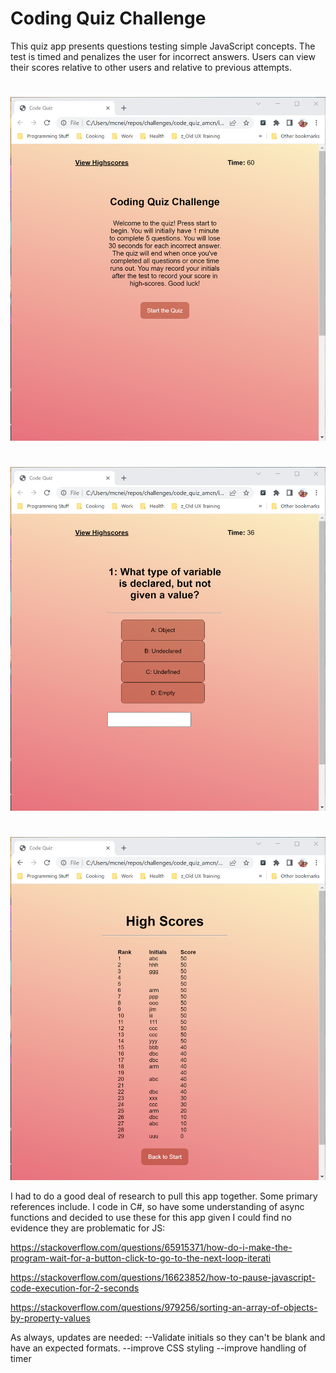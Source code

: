 # Coding Quiz Challenge

This quiz app presents questions testing simple JavaScript concepts. The test is timed and penalizes the user for incorrect answers. Users can view their scores relative to other users and relative to previous attempts.
#
![Alt text](assets/images/welcome.png?raw=true "Welcome View")
#
![Alt text](assets/images/questions.png?raw=true "Questions View")
#
#
![Alt text](assets/images/highScores.png?raw=true "Highscores View")

I had to do a good deal of research to pull this app together. Some primary references include. I code in C#, so have some understanding of async functions and decided to use these for this app given I could find no evidence they are problematic for JS:

https://stackoverflow.com/questions/65915371/how-do-i-make-the-program-wait-for-a-button-click-to-go-to-the-next-loop-iterati

https://stackoverflow.com/questions/16623852/how-to-pause-javascript-code-execution-for-2-seconds

https://stackoverflow.com/questions/979256/sorting-an-array-of-objects-by-property-values


As always, updates are needed:
--Validate initials so they can't be blank and have an expected formats.
--improve CSS styling
--improve handling of timer